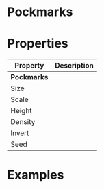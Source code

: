 # Pockmarks


# Properties


| Property | Description| 
| -------- | -----------|
| **Pockmarks** |  |
| Size |  |
| Scale |  |
| Height |  |
| Density |  |
| Invert |  |
| Seed |  |




# Examples
